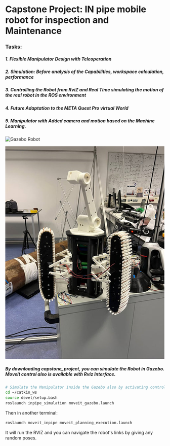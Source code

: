 # Capstone Project: IN pipe mobile robot for inspection and Maintenance

### Tasks:

##### 1. Flexible Manipulator Design with Teleoperation
##### 2. Simulation: Before analysis of the Capabilities, workspace calculation, performance 
##### 3. Controlling the Robot from RviZ and Real Time simulating the motion of the real robot in the ROS environment
##### 4. Future Adaptation to the META Quest Pro virtual World
##### 5. Manipulator with Added camera and motion based on the Machine Learning. 

![Gazebo Robot](image/gazebo_manipulator.png)

![Real Robot](image/real_manipulator.jpg)



##### By downloading capstone_project, you can simulate the Robot in Gazebo. MoveIt control also is available with Rviz Interface.

```bash
# Simulate the Manipulator inside the Gazebo also by activating controllers for 3 Joints
cd ~/catkin_ws
source devel/setup.bash
roslaunch inpipe_simulation moveit_gazebo.launch

```
Then in another terminal:
```bash
roslaunch moveit_inpipe moveit_planning_execution.launch

```
It will run the RVIZ and you can navigate the robot's links by giving any random poses. 

